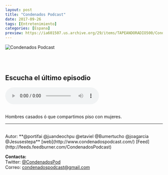 ```yaml
---
layout: post
title: "Condenados Podcast"
date: 2017-09-26
tags: [Entretenimiento]
categories: [Espana]
preview: https://ia601507.us.archive.org/29/items/TAPEANDORADIO500/Condenados300.png
---
```


![Condenados Podcast](https://ia601507.us.archive.org/29/items/TAPEANDORADIO500/Condenados500.png)

<br/>
<br/>

## Escucha el último episodio

<!--reproductor-feed=http://feeds.feedburner.com/CondenadosPodcast-->
<!--reproductor-start-->
<audio id="audio" preload="auto" controls="" src="http://feedproxy.google.com/~r/CondenadosPodcast/~5/RKoesBe9UFo/Condenados58.mp3"></audio>
<!--reproductor-end-->

<br/>  
Hombres casados ó que compartimos piso con mujeres.

_ _ _
<br>
Autor: **@portifai @juandeochpu @etaviel @Bumertucho @joagarcia @Jesusestepa**  
[web](http://www.condenadospodcast.com/)  
[Feed](http://feeds.feedburner.com/CondenadosPodcast)  



**Contacta:**  
Twitter: [@CondenadosPod](https://twitter.com/CondenadosPod)  
Correo: [condenadospodcast@gmail.com](mailto:condenadospodcast@gmail.com)  

